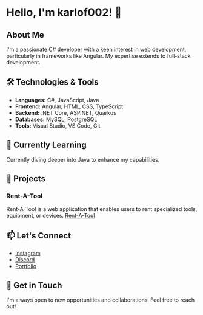 # Hello, I'm karlof002! 👋

## About Me
I'm a passionate C# developer with a keen interest in web development, particularly in frameworks like Angular. My expertise extends to full-stack development.

## 🛠 Technologies & Tools
- **Languages:** C#, JavaScript, Java
- **Frontend:** Angular, HTML, CSS, TypeScript
- **Backend:** .NET Core, ASP.NET, Quarkus
- **Databases:** MySQL, PostgreSQL
- **Tools:** Visual Studio, VS Code, Git

## 🌱 Currently Learning
Currently diving deeper into Java to enhance my capabilities.

## 🚀 Projects
### Rent-A-Tool
Rent-A-Tool is a web application that enables users to rent specialized tools, equipment, or devices. [Rent-A-Tool](https://www.abd-dev.at/blog/rat)

## 📫 Let's Connect
- [Instagram](https://www.instagram.com/_aboudy30._)
- [Discord](karlof002)
- [Portfolio](https://abd-dev.at/)

## 💬 Get in Touch
I'm always open to new opportunities and collaborations. Feel free to reach out!
